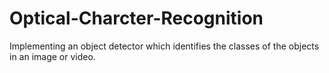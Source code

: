 # Optical-Charcter-Recognition
Implementing an object detector which identifies the classes of the objects in an image or video.
